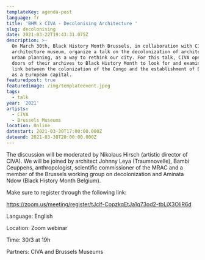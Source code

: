 ```yaml
---
templateKey: agenda-post
language: fr
title: 'BHM x CIVA - Decolonising Architecture '
slug: decolonising
date: 2021-03-22T19:43:31.075Z
description: >-
  On March 30th, Black History Month Brussels, in collaboration with CIVA, the
  architecture museum, organize a talk on the decolonization of architecture and
  urban planning, as a way to rethink our city. For this talk, CIVA opened the
  doors of their archives to Black History Month to look for and examine the
  link between the colonization of the Congo and the establishment of Brussels
  as a European capital.
featuredpost: true
featuredimage: /img/templateevent.jpeg
tags:
  - talk
year: '2021'
artists:
  - CIVA
  - Brussels Museums
location: Online
datestart: 2021-03-30T17:00:00.000Z
dateend: 2021-03-30T20:00:00.000Z
---
```

The discussion will be moderated by Nikolaus Hirsch (artistic director of CIVA). We will be joined by architect Johnny Leya (Traumnovelle), Bambi Ceuppens, anthropologist, scientific commissioner of the MRAC and a member of the Brussels working group on decolonization and Aminata Ndow (Black History Month Belgium).

Make sure to register through the following link:

https://zoom.us/meeting/register/tJclf-CopzkqEtJa1q73od2-tbLjX3OliR6d

Language: English

Location: Zoom webinar

Time: 30/3 at 19h

Partners: CIVA and Brussels Museums
